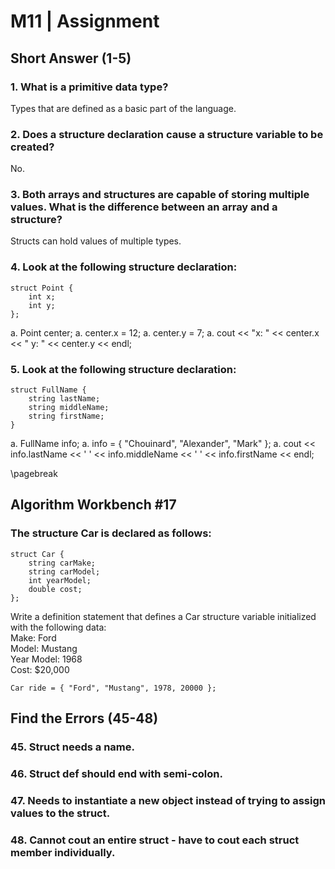 # M11 | Assignment

## Short Answer (1-5)

### 1\. What is a primitive data type?

Types that are defined as a basic part of the language.

### 2\. Does a structure declaration cause a structure variable to be created?

No.

### 3\. Both arrays and structures are capable of storing multiple values. What is the difference between an array and a structure?

Structs can hold values of multiple types.

### 4\. Look at the following structure declaration: 

```
struct Point {
    int x;
    int y;
};
```

a.    Point center;
a.    center.x = 12;
a.    center.y = 7;
a.    cout << "x: " << center.x << " y: " << center.y << endl;

### 5\. Look at the following structure declaration:

```
struct FullName {
    string lastName;
    string middleName;
    string firstName;
}
```

a.    FullName info;
a.    info = { "Chouinard", "Alexander", "Mark" };
a.    cout << info.lastName << ' ' << info.middleName << ' ' << info.firstName << endl;

\pagebreak

## Algorithm Workbench \#17

### The structure Car is declared as follows:
```
struct Car {
    string carMake;
    string carModel;
    int yearModel;
    double cost;
};
```
Write a definition statement that defines a Car structure variable initialized with the following data:  
Make: Ford  
Model: Mustang  
Year Model: 1968  
Cost: $20,000  

``Car ride = { "Ford", "Mustang", 1978, 20000 };``

## Find the Errors (45-48)

### 45\. Struct needs a name.

### 46\. Struct def should end with semi-colon.

### 47\. Needs to instantiate a new object instead of trying to assign values to the struct.

### 48\. Cannot cout an entire struct - have to cout each struct member individually.
